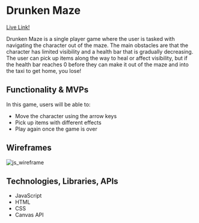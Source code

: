 # Drunken Maze

[Live Link!](https://johnnyhoang510.github.io/drunken_maze/)

Drunken Maze is a single player game where the user is tasked with navigating the character out of the maze. The main obstacles are that the character has limited visibility and a health bar that is gradually decreasing. The user can pick up items along the way to heal or affect visibility, but if the health bar reaches 0 before they can make it out of the maze and into the taxi to get home, you lose!

## Functionality & MVPs

In this game, users will be able to:
* Move the character using the arrow keys
* Pick up items with different effects
* Play again once the game is over

## Wireframes

![js_wireframe](https://user-images.githubusercontent.com/94396944/155635987-2e58469d-d682-408b-8d65-2760d543492d.png)

## Technologies, Libraries, APIs
* JavaScript
* HTML
* CSS
* Canvas API
